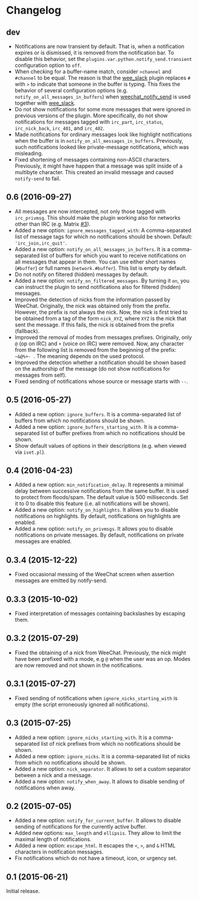 Changelog
=========

dev
---

* Notifications are now transient by default. That is, when a notification
  expires or is dismissed, it is removed from the notification bar. To disable
  this behavior, set the `plugins.var.python.notify_send.transient`
  configuration option to `off`.
* When checking for a buffer-name match, consider `>channel` and `#channel` to
  be equal. The reason is that the
  [wee_slack](https://github.com/rawdigits/wee-slack) plugin replaces `#` with
  `>` to indicate that someone in the buffer is typing. This fixes the behavior
  of several configuration options (e.g. `notify_on_all_messages_in_buffers`)
  when [weechat_notify_send](https://github.com/s3rvac/weechat-notify-send) is
  used together with [wee_slack](https://github.com/rawdigits/wee-slack).
* Do not show notifications for some more messages that were ignored in
  previous versions of the plugin. More specifically, do not show notifications
  for messages tagged with `irc_part`, `irc_status`, `irc_nick_back`,
  `irc_401`, and `irc_402`.
* Made notifications for ordinary messages look like highlight notifications
  when the buffer is in `notify_on_all_messages_in_buffers`. Previously, such
  notifications looked like private-message notifications, which was
  misleading.
* Fixed shortening of messages containing non-ASCII characters. Previously, it
  might have happen that a message was split inside of a multibyte character.
  This created an invalid message and caused `notify-send` to fail.

0.6 (2016-09-27)
----------------

* All messages are now intercepted, not only those tagged with `irc_privmsg`.
  This should make the plugin working also for networks other than IRC (e.g.
  Matrix [#3](https://github.com/s3rvac/weechat-notify-send/issues/3)).
* Added a new option: `ignore_messages_tagged_with`: A comma-separated list of
  message tags for which no notifications should be shown. Default:
  `'irc_join,irc_quit'`.
* Added a new option: `notify_on_all_messages_in_buffers`. It is a
  comma-separated list of buffers for which you want to receive notifications
  on all messages that appear in them. You can use either short names
  (`#buffer`) or full names (`network.#buffer`). This list is empty by default.
* Do not notify on filtered (hidden) messages by default.
* Added a new option: `notify_on_filtered_messages`. By turning it `on`, you
  can instruct the plugin to send notifications also for filtered (hidden)
  messages.
* Improved the detection of nicks from the information passed by WeeChat.
  Originally, the nick was obtained only from the prefix. However, the prefix
  is not always the nick. Now, the nick is first tried to be obtained from a
  tag of the form `nick_XYZ`, where `XYZ` is the nick that sent the message. If
  this fails, the nick is obtained from the prefix (fallback).
* Improved the removal of modes from messages prefixes. Originally, only `@`
  (op on IRC) and `+` (voice on IRC) were removed. Now, any character from the
  following list is removed from the beginning of the prefix: `~&@%+- `. The
  meaning depends on the used protocol.
* Improved the detection whether a notification should be shown based on the
  authorship of the message (do not show notifications for messages from self).
* Fixed sending of notifications whose source or message starts with `--`.

0.5 (2016-05-27)
----------------

* Added a new option: `ignore_buffers`. It is a comma-separated list of buffers
  from which no notifications should be shown.
* Added a new option: `ignore_buffers_starting_with`. It is a comma-separated
  list of buffer prefixes from which no notifications should be shown.
* Show default values of options in their descriptions (e.g. when viewed via
  `iset.pl`).

0.4 (2016-04-23)
----------------

* Added a new option: `min_notification_delay`. It represents a minimal delay
  between successive notifications from the same buffer. It is used to protect
  from floods/spam. The default value is 500 milliseconds. Set it to 0 to
  disable this feature (i.e. all notifications will be shown).
* Added a new option: `notify_on_highlights`. It allows you to disable
  notifications on highlights. By default, notifications on highlights are
  enabled.
* Added a new option: `notify_on_privmsgs`. It allows you to disable
  notifications on private messages. By default, notifications on private
  messages are enabled.

0.3.4 (2015-12-22)
------------------

* Fixed occasional messing of the WeeChat screen when assertion messages are
  emitted by notify-send.

0.3.3 (2015-10-02)
------------------

* Fixed interpretation of messages containing backslashes by escaping
  them.

0.3.2 (2015-07-29)
------------------

* Fixed the obtaining of a nick from WeeChat. Previously, the nick might have
  been prefixed with a mode, e.g `@` when the user was an op. Modes are now
  removed and not shown in the notifications.

0.3.1 (2015-07-27)
------------------

* Fixed sending of notifications when `ignore_nicks_starting_with` is empty
  (the script erroneously ignored all notifications).

0.3 (2015-07-25)
----------------

* Added a new option: `ignore_nicks_starting_with`. It is a comma-separated
  list of nick prefixes from which no notifications should be shown.
* Added a new option: `ignore_nicks`. It is a comma-separated list of nicks
  from which no notifications should be shown.
* Added a new option: `nick_separator`. It allows to set a custom separator
  between a nick and a message.
* Added a new option: `notify_when_away`. It allows to disable sending of
  notifications when away.

0.2 (2015-07-05)
----------------

* Added a new option: `notify_for_current_buffer`. It allows to disable sending
  of notifications for the currently active buffer.
* Added new options: `max_length` and `ellipsis`. They allow to limit the
  maximal length of notifications.
* Added a new option: `escape_html`. It escapes the `<`, `>`, and `&` HTML
  characters in notification messages.
* Fix notifications which do not have a timeout, icon, or urgency set.

0.1 (2015-06-21)
----------------

Initial release.
